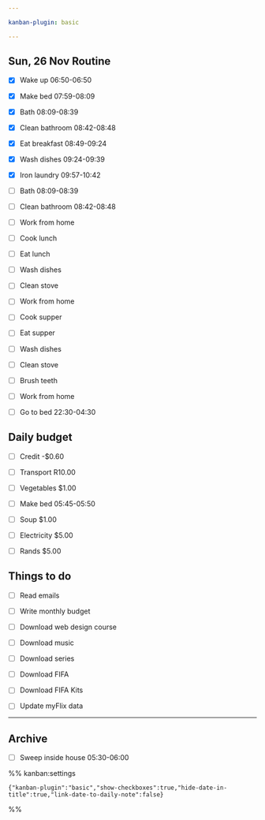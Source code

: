 ```yaml
---

kanban-plugin: basic

---
```


## Sun, 26 Nov Routine

- [x] Wake up 06:50-06:50
- [x] Make bed 07:59-08:09
- [x] Bath 08:09-08:39
- [x] Clean bathroom 08:42-08:48
- [x] Eat breakfast 08:49-09:24
- [x] Wash dishes 09:24-09:39
- [x] Iron laundry 09:57-10:42
- [ ] Bath 08:09-08:39
- [ ] Clean bathroom 08:42-08:48
- [ ] Work from home
- [ ] Cook lunch
- [ ] Eat lunch
- [ ] Wash dishes
- [ ] Clean stove
- [ ] Work from home
- [ ] Cook supper
- [ ] Eat supper
- [ ] Wash dishes
- [ ] Clean stove
- [ ] Brush teeth
- [ ] Work from home
- [ ] Go to bed 22:30-04:30


## Daily budget

- [ ] Credit -$0.60
- [ ] Transport R10.00
- [ ] Vegetables $1.00
- [ ] Make bed 05:45-05:50
- [ ] Soup $1.00
- [ ] Electricity $5.00
- [ ] Rands $5.00


## Things to do

- [ ] Read emails
- [ ] Write monthly budget
- [ ] Download web design course
- [ ] Download music
- [ ] Download series
- [ ] Download FIFA
- [ ] Download FIFA Kits
- [ ] Update myFlix data


***

## Archive

- [ ] Sweep inside house 05:30-06:00

%% kanban:settings
```
{"kanban-plugin":"basic","show-checkboxes":true,"hide-date-in-title":true,"link-date-to-daily-note":false}
```
%%